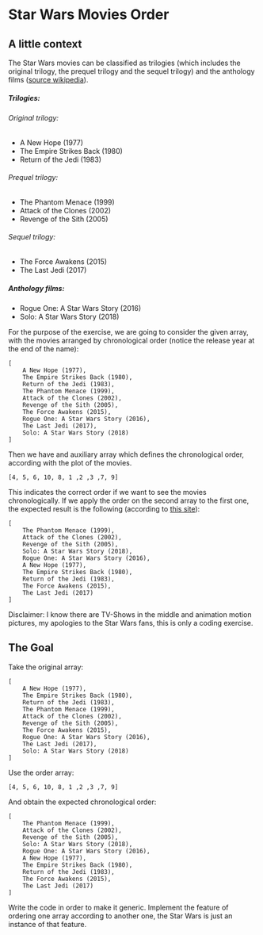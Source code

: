 # Star Wars Movies Order

## A little context

The Star Wars movies can be classified as trilogies (which includes the original trilogy, the prequel trilogy and the sequel trilogy) and the anthology films ([source wikipedia][1]).

##### Trilogies:

###### Original trilogy:

* A New Hope (1977)
* The Empire Strikes Back (1980)
* Return of the Jedi (1983)

###### Prequel trilogy:

* The Phantom Menace (1999)
* Attack of the Clones (2002)
* Revenge of the Sith (2005)

###### Sequel trilogy:
* The Force Awakens (2015)
* The Last Jedi (2017)

##### Anthology films:

* Rogue One: A Star Wars Story (2016)
* Solo: A Star Wars Story (2018)

For the purpose of the exercise, we are going to consider the given array, with the movies arranged by chronological order (notice the release year at the end of the name):

    [
        A New Hope (1977), 
        The Empire Strikes Back (1980), 
        Return of the Jedi (1983), 
        The Phantom Menace (1999),
        Attack of the Clones (2002),
        Revenge of the Sith (2005),
        The Force Awakens (2015),
        Rogue One: A Star Wars Story (2016),
        The Last Jedi (2017),
        Solo: A Star Wars Story (2018)
    ]

Then we have and auxiliary array which defines the chronological order, according with the plot of the movies.

    [4, 5, 6, 10, 8, 1 ,2 ,3 ,7, 9]

This indicates the correct order if we want to see the movies chronologically. If we apply the order on the second array to the first one, the expected result is the following (according to [this site][2]):

    [
        The Phantom Menace (1999),
        Attack of the Clones (2002),
        Revenge of the Sith (2005),
        Solo: A Star Wars Story (2018),
        Rogue One: A Star Wars Story (2016),
        A New Hope (1977), 
        The Empire Strikes Back (1980), 
        Return of the Jedi (1983), 
        The Force Awakens (2015),
        The Last Jedi (2017)
    ]

Disclaimer: I know there are TV-Shows in the middle and animation motion pictures, my apologies to the Star Wars fans, this is only a coding exercise.

## The Goal

Take the original array:

    [
        A New Hope (1977), 
        The Empire Strikes Back (1980), 
        Return of the Jedi (1983), 
        The Phantom Menace (1999),
        Attack of the Clones (2002),
        Revenge of the Sith (2005),
        The Force Awakens (2015),
        Rogue One: A Star Wars Story (2016),
        The Last Jedi (2017),
        Solo: A Star Wars Story (2018)
    ]
    
Use the order array: 

    [4, 5, 6, 10, 8, 1 ,2 ,3 ,7, 9]
    
And obtain the expected chronological order:

    [
        The Phantom Menace (1999),
        Attack of the Clones (2002),
        Revenge of the Sith (2005),
        Solo: A Star Wars Story (2018),
        Rogue One: A Star Wars Story (2016),
        A New Hope (1977), 
        The Empire Strikes Back (1980), 
        Return of the Jedi (1983), 
        The Force Awakens (2015),
        The Last Jedi (2017)
    ]
    
Write the code in order to make it generic. Implement the feature of ordering one array according to another one, the Star Wars is just an instance of that feature.

[1]: https://en.wikipedia.org/wiki/Star_Wars
[2]: http://www.digitalspy.com/movies/star-wars/feature/a825727/star-wars-timeline-chronology-phantom-menace-to-last-jedi/